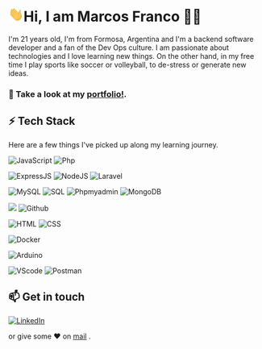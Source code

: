 # <img src="https://raw.githubusercontent.com/ABSphreak/ABSphreak/master/gifs/Hi.gif" width="30px">Hi, I am Marcos Franco 👨‍💻

I'm 21 years old, I'm from Formosa, Argentina and I'm a backend software developer and a fan of the Dev Ops culture. I am passionate about technologies and I love learning new things. On the other hand, in my free time I play sports like soccer or volleyball, to de-stress or generate new ideas.

### 🔭 Take a look at my <a href="https://marcos006-dev.github.io/marcos-franco-dev/" target="_blank">portfolio!</a>.

## ⚡ Tech Stack

Here are a few things I've picked up along my learning journey.

![JavaScript](https://img.shields.io/badge/JavaScript-F7DF1E?style=for-the-badge&logo=javascript&logoColor=black)
![Php](https://img.shields.io/badge/php-8892BF?style=for-the-badge&logo=php&logoColor=black)

<!-- ![Java](https://img.shields.io/badge/Java-ED8B00?style=for-the-badge&logo=java&logoColor=white) -->

![ExpressJS](https://img.shields.io/badge/Express.js-404D59?style=for-the-badge&logo=express) ![NodeJS](https://img.shields.io/badge/Node.js-43853D?style=for-the-badge&logo=node.js&logoColor=white) ![Laravel](https://img.shields.io/badge/Laravel-FF2D20?style=for-the-badge&logo=laravel&logoColor=black)

![MySQL](https://img.shields.io/badge/MySQL-00758F?style=for-the-badge&logo=mysql&logoColor=white) ![SQL](https://img.shields.io/badge/-SQL-000?style=for-the-badge&logo=MySQL&logoColor=4479A1) ![Phpmyadmin](https://img.shields.io/badge/-Phpmyadmin-F89C0E?style=for-the-badge&logo=Phpmyadmin&logoColor=000) ![MongoDB](https://img.shields.io/badge/MongoDB-4EA94B?style=for-the-badge&logo=mongodb&logoColor=white)

![](https://img.shields.io/badge/git%20-%23F05033.svg?&style=for-the-badge&logo=git&logoColor=white) ![Github](https://img.shields.io/badge/github%20-%23121011.svg?&style=for-the-badge&logo=github&logoColor=white)

![HTML](https://img.shields.io/badge/HTML5-E34F26?style=for-the-badge&logo=html5&logoColor=white) ![CSS](https://img.shields.io/badge/CSS-2965f1?&style=for-the-badge&logo=css3&logoColor=white)

![Docker](https://img.shields.io/badge/docker%20-%230db7ed.svg?&style=for-the-badge&logo=docker&logoColor=white)

<!-- ![Jira](https://img.shields.io/badge/-Jira-000?&style=for-the-badge&logo=Jira-Software&logoColor=0052CC) -->

![Arduino](https://img.shields.io/badge/-Arduino-00979D?style=for-the-badge&logo=Arduino&logoColor=white)

![VScode](https://img.shields.io/badge/-VScode-005BA4?style=for-the-badge&logo=VisualStudioCode&logoColor=white) ![Postman](https://img.shields.io/badge/-Postman-FF6C37?style=for-the-badge&logo=Postman&logoColor=white)

## 📫 Get in touch

[![LinkedIn](https://img.shields.io/badge/LinkedIn-0077B5?style=for-the-badge&logo=linkedin&logoColor=white)](https://in.linkedin.com/in/marcos-franco-88ba6b14a/)

or give some ♥ on [mail](mailto:marcosfrc013@gmail.com) .
